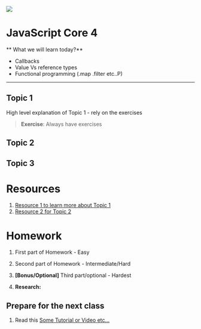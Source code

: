![](https://img.shields.io/badge/status-draft-darkred.svg)
# JavaScript Core 4
** What we will learn today?**
- Callbacks
- Value Vs reference types
- Functional programming (.map .filter etc..P)
---

## Topic 1
High level explanation of Topic 1 - rely on the exercises
> **Exercise**: Always have exercises

## Topic 2

## Topic 3


# Resources
1. [Resource 1 to learn more about Topic 1](https://google.com)
2. [Resource 2 for Topic 2](https://google.com)

# Homework

1. First part of Homework - Easy

2. Second part of Homework - Intermediate/Hard

3. **[Bonus/Optional]** Third part/optional - Hardest

4. **Research:**

## Prepare for the next class
1. Read this [Some Tutorial or Video etc...](https://google.com)
